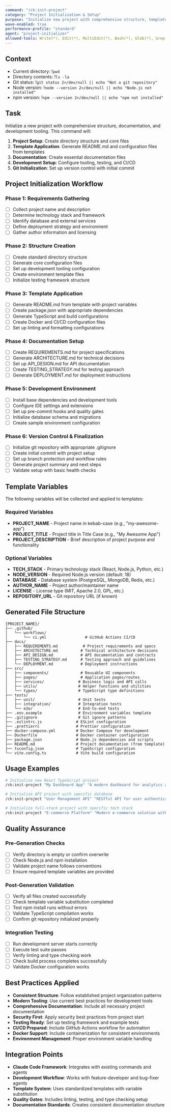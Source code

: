 ```yaml
---
command: "/ck:init-project"
category: "Project Initialization & Setup"
purpose: "Initialize new project with comprehensive structure, templates, and documentation"
wave-enabled: true
performance-profile: "standard"
agent: "project-initializer"
allowed-tools: Write(*), Edit(*), MultiEdit(*), Bash(*), Glob(*), Grep(*), Task(*)
---
```


## Context

- Current directory: !`pwd`
- Directory contents: !`ls -la`
- Git status: !`git status 2>/dev/null || echo "Not a git repository"`
- Node version: !`node --version 2>/dev/null || echo "Node.js not installed"`
- npm version: !`npm --version 2>/dev/null || echo "npm not installed"`

## Task

Initialize a new project with comprehensive structure, documentation, and development tooling. This command will:

1. **Project Setup**: Create directory structure and core files
2. **Template Application**: Generate README.md and configuration files from templates
3. **Documentation**: Create essential documentation files
4. **Development Setup**: Configure tooling, testing, and CI/CD
5. **Git Initialization**: Set up version control with initial commit

## Project Initialization Workflow

### Phase 1: Requirements Gathering
- [ ] Collect project name and description
- [ ] Determine technology stack and framework
- [ ] Identify database and external services
- [ ] Define deployment strategy and environment
- [ ] Gather author information and licensing

### Phase 2: Structure Creation
- [ ] Create standard directory structure
- [ ] Generate core configuration files
- [ ] Set up development tooling configuration
- [ ] Create environment template files
- [ ] Initialize testing framework structure

### Phase 3: Template Application
- [ ] Generate README.md from template with project variables
- [ ] Create package.json with appropriate dependencies
- [ ] Generate TypeScript and build configurations
- [ ] Create Docker and CI/CD configuration files
- [ ] Set up linting and formatting configurations

### Phase 4: Documentation Setup
- [ ] Create REQUIREMENTS.md for project specifications
- [ ] Generate ARCHITECTURE.md for technical decisions
- [ ] Set up API_DESIGN.md for API documentation
- [ ] Create TESTING_STRATEGY.md for testing approach
- [ ] Generate DEPLOYMENT.md for deployment instructions

### Phase 5: Development Environment
- [ ] Install base dependencies and development tools
- [ ] Configure IDE settings and extensions
- [ ] Set up pre-commit hooks and quality gates
- [ ] Initialize database schema and migrations
- [ ] Create sample environment configuration

### Phase 6: Version Control & Finalization
- [ ] Initialize git repository with appropriate .gitignore
- [ ] Create initial commit with project setup
- [ ] Set up branch protection and workflow rules
- [ ] Generate project summary and next steps
- [ ] Validate setup with basic health checks

## Template Variables

The following variables will be collected and applied to templates:

### Required Variables
- **PROJECT_NAME** - Project name in kebab-case (e.g., "my-awesome-app")
- **PROJECT_TITLE** - Project title in Title Case (e.g., "My Awesome App")  
- **PROJECT_DESCRIPTION** - Brief description of project purpose and functionality

### Optional Variables
- **TECH_STACK** - Primary technology stack (React, Node.js, Python, etc.)
- **NODE_VERSION** - Required Node.js version (default: 18)
- **DATABASE** - Database system (PostgreSQL, MongoDB, Redis, etc.)
- **AUTHOR_NAME** - Project author/maintainer name
- **LICENSE** - License type (MIT, Apache 2.0, GPL, etc.)
- **REPOSITORY_URL** - Git repository URL (if known)

## Generated File Structure

```
{PROJECT_NAME}/
├── .github/
│   └── workflows/
│       └── ci.yml                 # GitHub Actions CI/CD
├── docs/
│   ├── REQUIREMENTS.md           # Project requirements and specs
│   ├── ARCHITECTURE.md          # Technical architecture decisions
│   ├── API_DESIGN.md            # API documentation and contracts
│   ├── TESTING_STRATEGY.md      # Testing approach and guidelines
│   └── DEPLOYMENT.md            # Deployment instructions
├── src/
│   ├── components/              # Reusable UI components
│   ├── pages/                   # Application pages/routes
│   ├── services/               # Business logic and API calls
│   ├── utils/                  # Helper functions and utilities
│   └── types/                  # TypeScript type definitions
├── tests/
│   ├── unit/                   # Unit tests
│   ├── integration/            # Integration tests
│   └── e2e/                    # End-to-end tests
├── .env.example                # Environment variables template
├── .gitignore                  # Git ignore patterns
├── .eslintrc.js               # ESLint configuration
├── .prettierrc                # Prettier configuration
├── docker-compose.yml         # Docker Compose for development
├── Dockerfile                 # Docker container configuration
├── package.json               # Node.js dependencies and scripts
├── README.md                  # Project documentation (from template)
├── tsconfig.json              # TypeScript configuration
└── vite.config.ts             # Vite build configuration
```

## Usage Examples

```bash
# Initialize new React TypeScript project
/ck:init-project "My Dashboard App" "A modern dashboard for analytics and reporting"

# Initialize API project with specific database
/ck:init-project "User Management API" "RESTful API for user authentication and management" --database=postgresql

# Initialize full-stack project with specific tech stack
/ck:init-project "E-commerce Platform" "Modern e-commerce solution with React and Node.js" --stack="React,Node.js,PostgreSQL"
```

## Quality Assurance

### Pre-Generation Checks
- [ ] Verify directory is empty or confirm overwrite
- [ ] Check Node.js and npm installation
- [ ] Validate project name follows conventions
- [ ] Ensure required template variables are provided

### Post-Generation Validation
- [ ] Verify all files created successfully
- [ ] Check template variable substitution completed
- [ ] Test npm install runs without errors
- [ ] Validate TypeScript compilation works
- [ ] Confirm git repository initialized properly

### Integration Testing
- [ ] Run development server starts correctly
- [ ] Execute test suite passes
- [ ] Verify linting and type checking work
- [ ] Check build process completes successfully
- [ ] Validate Docker configuration works

## Best Practices Applied

- **Consistent Structure**: Follow established project organization patterns
- **Modern Tooling**: Use current best practices for development tools
- **Comprehensive Documentation**: Include all necessary project documentation
- **Security First**: Apply security best practices from project start
- **Testing Ready**: Set up testing framework and example tests
- **CI/CD Prepared**: Include GitHub Actions workflow for automation
- **Docker Support**: Include containerization for consistent environments
- **Environment Management**: Proper environment variable handling

## Integration Points

- **Claude Code Framework**: Integrates with existing commands and agents
- **Development Workflow**: Works with feature-developer and bug-fixer agents
- **Template System**: Uses standardized templates with variable substitution
- **Quality Gates**: Includes linting, testing, and type checking setup
- **Documentation Standards**: Creates consistent documentation structure
